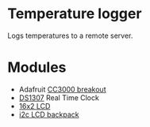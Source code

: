# Temperature logger

Logs temperatures to a remote server.

# Modules

* Adafruit [CC3000 breakout](http://www.adafruit.com/product/1469)
* [DS1307](http://www.adafruit.com/products/264) Real Time Clock
* [16x2 LCD](http://www.adafruit.com/products/181)
* [i2c LCD backpack](https://learn.adafruit.com/i2c-spi-lcd-backpack)
